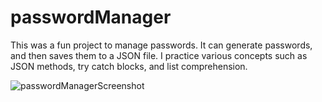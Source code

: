 # passwordManager
This was a fun project to manage passwords. It can generate passwords, and then saves them to a JSON file. I practice various concepts such as JSON methods, try catch blocks, and list comprehension.

![passwordManagerScreenshot](https://user-images.githubusercontent.com/75462411/224222010-5b7e4367-b5a4-499f-8bc5-c689ce4f748d.jpg)
